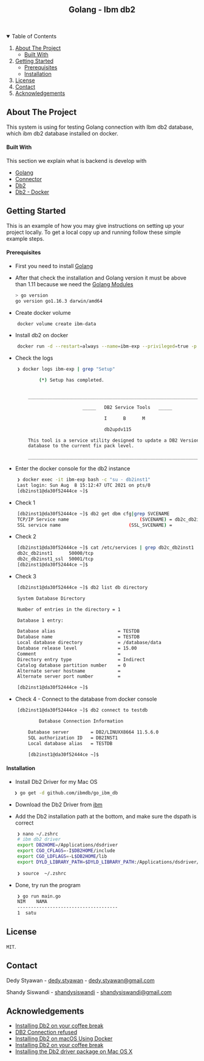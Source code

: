 <!-- PROJECT LOGO -->
<br />
<p align="center">
  <h2 align="center">Golang - Ibm db2</h2> <br />
</p>


<!-- TABLE OF CONTENTS -->
<details open="open">
  <summary>Table of Contents</summary>
  <ol>
    <li>
      <a href="#about-the-project">About The Project</a>
      <ul>
        <li><a href="#built-with">Built With</a></li>
      </ul>
    </li>
    <li>
      <a href="#getting-started">Getting Started</a>
      <ul>
        <li><a href="#prerequisites">Prerequisites</a></li>
        <li><a href="#installation">Installation</a></li>
      </ul>
    <li><a href="#license">License</a></li>
    <li><a href="#contact">Contact</a></li>
    <li><a href="#acknowledgements">Acknowledgements</a></li>
    </li>
  </ol>
</details>


<!-- ABOUT THE PROJECT -->
## About The Project
This system is using for testing Golang connection with Ibm db2 database, which ibm db2 database installed on docker.


<!-- BUILD WITH -->
#### Built With

This section we explain what is backend is develop with 
* [Golang](https://golang.org)
* [Connector](https://github.com/ibmdb/go_ibm_db)
* [Db2](https://www.ibm.com/docs/en/db2woc?topic=installing-mac-os-x)
* [Db2 - Docker](https://hub.docker.com/r/ibmcom/db2)


<!-- GETTING STARTED -->
## Getting Started

This is an example of how you may give instructions on setting up your project locally.
To get a local copy up and running follow these simple example steps.


<!-- PREREQUISITES -->
#### Prerequisites

* First you need to install [Golang](https://golang.org/doc/install)

* After that check the installation and Golang version it must be above than 1.11 because we need the [Golang Modules](https://blog.golang.org/using-go-modules)
  ```sh
  > go version
  go version go1.16.3 darwin/amd64
   ```
* Create docker volume
```sh
    docker volume create ibm-data
```

* Install db2 on docker
```sh
    docker run -d --restart=always --name=ibm-exp --privileged=true -p 50000:50000 -e LICENSE=accept -e DB2INST1_PASSWORD=password -e DBNAME=testdb -v ibm-data:/database ibmcom/db2
```

* Check the logs
```sh
    ❯ docker logs ibm-exp | grep "Setup"

            (*) Setup has completed.


        _________________________________________________________________________

                            _____   DB2 Service Tools   _____

                                    I      B      M

                                    db2updv115

        This tool is a service utility designed to update a DB2 Version 11.5
        database to the current fix pack level.

        _________________________________________________________________________

```

* Enter the docker console for the db2 instance
```sh
    ❯ docker exec -it ibm-exp bash -c "su - db2inst1"
    Last login: Sun Aug  8 15:12:47 UTC 2021 on pts/0
    [db2inst1@da30f52444ce ~]$
```

* Check 1 
```sh
    [db2inst1@da30f52444ce ~]$ db2 get dbm cfg|grep SVCENAME
    TCP/IP Service name                          (SVCENAME) = db2c_db2inst1
    SSL service name                         (SSL_SVCENAME) =
```

* Check 2 
```sh
    [db2inst1@da30f52444ce ~]$ cat /etc/services | grep db2c_db2inst1
    db2c_db2inst1      50000/tcp
    db2c_db2inst1_ssl  50001/tcp
    [db2inst1@da30f52444ce ~]$
```

* Check 3
```sh
    [db2inst1@da30f52444ce ~]$ db2 list db directory

    System Database Directory

    Number of entries in the directory = 1

    Database 1 entry:

    Database alias                       = TESTDB
    Database name                        = TESTDB
    Local database directory             = /database/data
    Database release level               = 15.00
    Comment                              =
    Directory entry type                 = Indirect
    Catalog database partition number    = 0
    Alternate server hostname            =
    Alternate server port number         =

    [db2inst1@da30f52444ce ~]$
```


* Check 4 - Connect to the database from docker console
```sh
    [db2inst1@da30f52444ce ~]$ db2 connect to testdb

            Database Connection Information

        Database server        = DB2/LINUXX8664 11.5.6.0
        SQL authorization ID   = DB2INST1
        Local database alias   = TESTDB

        [db2inst1@da30f52444ce ~]$
```

<!-- INSTALLATION -->
#### Installation

* Install Db2 Driver for my Mac OS
```sh
   ❯ go get -d github.com/ibmdb/go_ibm_db
```

* Download the Db2 Driver from [ibm](https://www.ibm.com/docs/en/db2woc?topic=installing-mac-os-x)

* Add the Db2 installation path at the bottom, and make sure the dspath is correct
```sh
    ❯ nano ~/.zshrc
    # ibm db2 driver
    export DB2HOME=/Applications/dsdriver
    export CGO_CFLAGS=-I$DB2HOME/include
    export CGO_LDFLAGS=-L$DB2HOME/lib
    export DYLD_LIBRARY_PATH=$DYLD_LIBRARY_PATH:/Applications/dsdriver/lib
    
    ❯ source  ~/.zshrc
``` 

* Done, try run the program 
```sh
    ❯ go run main.go
    NIM    NAMA   
    -------------------------------------
    1  satu   
``` 


<!-- LICENSE -->
## License
`MIT`.


<!-- CONTACT -->
## Contact
Dedy Styawan - [dedy.styawan](https://twitter.com/dedystyawan) - dedy.styawan@gmail.com

Shandy Siswandi - [shandysiswandi](https://github.com/shandysiswandi) - shandysiswandi@gmail.com


<!-- ACKNOWLEDGEMENTS -->
## Acknowledgements
* [Installing Db2 on your coffee break](https://ajstorm.medium.com/installing-db2-on-your-coffee-break-5be1d811b052)
* [DB2 Connection refused](https://www.codenong.com/cs105573158/)
* [Installing Db2 on macOS Using Docker](https://www.idug.org/blogs/john-maenpaa1/2020/11/04/installing-db2-on-macos-using-docker)
* [Installing Db2 on your coffee break](https://ajstorm.medium.com/installing-db2-on-your-coffee-break-5be1d811b052)
* [Installing the Db2 driver package on Mac OS X](https://www.ibm.com/docs/en/db2woc?topic=installing-mac-os-x)
